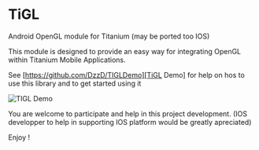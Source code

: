 # TiGL

Android OpenGL module for Titanium (may be ported too IOS)

This module is designed to provide an easy way for integrating OpenGL within Titanium Mobile Applications.

See [https://github.com/DzzD/TIGLDemo][TiGL Demo]  for help on hos to use this library and to get started using it


![TIGL Demo](flappybird.gif)

You are welcome to participate and help in this project development. (IOS developper to help in supporting IOS platform would be greatly apreciated)

Enjoy !


